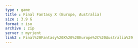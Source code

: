 ```yaml
---
type : game
title : Final Fantasy X (Europe, Australia)
size : 3.9 G
format : iso
archive : zip
server : myrient
link2 : Final%20Fantasy%20X%20%28Europe%2C%20Australia%29
---
```

